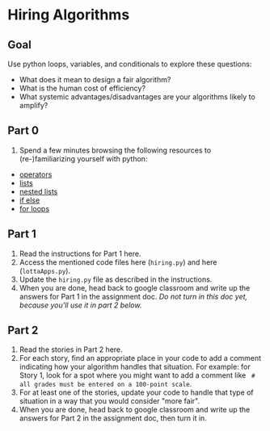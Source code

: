 # Hiring Algorithms

## Goal
Use python loops, variables, and conditionals to explore these questions:
- What does it mean to design a fair algorithm?
- What is the human cost of efficiency?
- What systemic advantages/disadvantages are your algorithms likely to amplify?

## Part 0
1. Spend a few minutes browsing the following resources to (re-)familiarizing yourself with python:
- [operators](https://www.learnbyexample.org/python-operators/)
- [lists](https://www.learnbyexample.org/python-list/)
- [nested lists](https://www.learnbyexample.org/python-nested-list/)
- [if else](https://www.learnbyexample.org/python-if-else-elif-statement/)
- [for loops](https://www.learnbyexample.org/python-for-loop/)

## Part 1
1. Read the instructions for Part 1 here.
1. Access the mentioned code files here (`hiring.py`) and here (`lottaApps.py`).
1. Update the `hiring.py` file as described in the instructions.
1. When you are done, head back to google classroom and write up the answers for Part 1 in the assignment doc. *Do not turn in this doc yet, because you'll use it in part 2 below.*

## Part 2
1. Read the stories in Part 2 here.
1. For each story, find an appropriate place in your code to add a comment indicating how your algorithm handles that situation. For example: for Story 1, look for a spot where you might want to add a comment like ` # all grades must be entered on a 100-point scale`. 
1. For at least one of the stories, update your code to handle that type of situation in a way that you would consider "more fair".
1. When you are done, head back to google classroom and write up the answers for Part 2 in the assignment doc, then turn it in.
